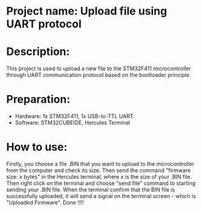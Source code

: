 # Project name: Upload file using UART protocol
# Description: 
This project is used to upload a new file to the STM32F411 microcontroller through UART communication protocol based on the bootloader principle.
# Preparation:
- Hardware: 1x STM32F411, 1x USB-to-TTL UART
- Software: STM32CUBEIDE, Hercules Terminal
# How to use:
Firstly, you choose a file .BIN that you want to upload to the microcontroller from the computer and check its size. Then send the command "firmware size: x bytes" in the Hercules terminal, where x is the size of your .BIN file. Then right click on the terminal and choose "send file" command to starting sending your .BIN file. When the terminal confirm that the BIN file is successfully uploaded, it will send a signal on the terminal screen - which is "Uploaded Firmware". Done !!!!  
